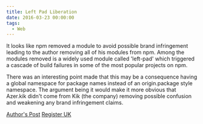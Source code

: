 ```yaml
---
title: Left Pad Liberation
date: 2016-03-23 00:00:00
tags:
  - Web
---
```

It looks like npm removed a module to avoid possible brand infringement leading to the author removing all of his modules from npm.  Among the modules removed is a widely used module called 'left-pad' which triggered a cascade of build failures in some of the most popular projects on npm.

There was an interesting point made that this may be a consequence having a global namespace for package names instead of an origin.package style namespace.  The argument being it would make it more obvious that Azer.kik didn't come from Kik (the company) removing possible confusion and weakening any brand infringement claims.

[Author's Post](https://medium.com/@azerbike/i-ve-just-liberated-my-modules-9045c06be67c#.iosd48tfi)
[Register UK](http://www.theregister.co.uk/2016/03/23/npm_left_pad_chaos/)